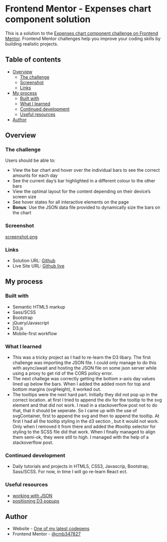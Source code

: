 # Frontend Mentor - Expenses chart component solution

This is a solution to the [Expenses chart component challenge on Frontend Mentor](https://www.frontendmentor.io/challenges/expenses-chart-component-e7yJBUdjwt). Frontend Mentor challenges help you improve your coding skills by building realistic projects. 

## Table of contents

- [Overview](#overview)
  - [The challenge](#the-challenge)
  - [Screenshot](#screenshot)
  - [Links](#links)
- [My process](#my-process)
  - [Built with](#built-with)
  - [What I learned](#what-i-learned)
  - [Continued development](#continued-development)
  - [Useful resources](#useful-resources)
- [Author](#author)


## Overview

### The challenge

Users should be able to:

- View the bar chart and hover over the individual bars to see the correct amounts for each day
- See the current day’s bar highlighted in a different colour to the other bars
- View the optimal layout for the content depending on their device’s screen size
- See hover states for all interactive elements on the page
- **Bonus**: Use the JSON data file provided to dynamically size the bars on the chart

### Screenshot

[screenshot.png](https://postimg.cc/PPQLRqFF)

### Links

- Solution URL: [Github](https://github.com/cmb347827/expenses-chart-component-main)
- Live Site URL: [Github live](https://cmb347827.github.io/expenses-chart-component-main/)

## My process

### Built with

- Semantic HTML5 markup
- Sass/SCSS
- Bootstrap
- jQuery/Javascript
- D3.js
- Mobile-first workflow

### What I learned

- This was a tricky project as I had to re-learn the D3 libary. The first challenge was importing the JSON file.
  I could only manage to do this with async/await and hosting the JSON file on some json server while using a proxy to get rid of the CORS policy error.
- The next challege was correctly getting the bottom x-axis day values lined up below the bars. When I added the added room for top and bottom margins (svgHeight), it worked out.
- The tooltips were the next hard part. Initially they did not pop up in the correct location.
  at first I tried to append the div for the tooltip to the svg element and that did not work. I read in a stackoverflow post not to do that, that it should be seperate.
  So I came up with the use of svgContainer, first to append the svg and then to append the tooltip.
  At first I had all the tooltip styling in the d3 section , but it would not work. Only when I removed it from there and added the #tooltip selector for styling to the SCSS file did that work.
  When I finally managed to align them semi-ok, they were still to high. I managed with the help of a stackoverflow post.

### Continued development

- Daily tutorials and projects in HTML5, CSS3, Javascrip, Bootstrap, Sass/SCSS. For now, in time I will go re-learn React ect.

### Useful resources

- [working with JSON](https://developer.mozilla.org/en-US/docs/Learn/JavaScript/Objects/JSON)
- [positioning D3 popups](https://stackoverflow.com/questions/16256454/d3-js-position-tooltips-using-element-position-not-mouse-position)

## Author

- Website - [One of my latest codepens](https://codepen.io/cynthiab72/pen/oNybYON)
- Frontend Mentor - [@cmb347827](https://www.frontendmentor.io/profile/cmb347827)


